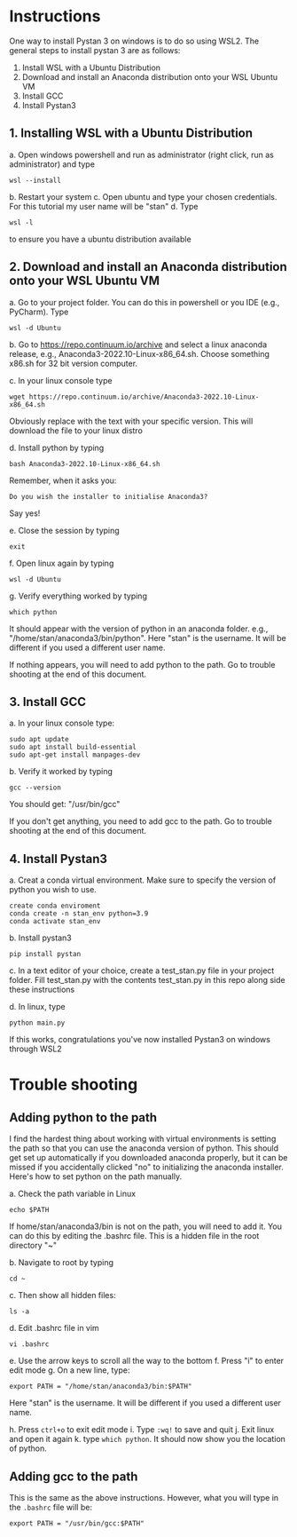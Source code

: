 # Instructions

One way to install Pystan 3 on windows is to do so using WSL2. The general steps to install pystan 3 are as follows:

1. Install WSL with a Ubuntu Distribution
2. Download and install an Anaconda distribution onto your WSL Ubuntu VM
3. Install GCC
4. Install Pystan3

## 1. Installing WSL with a Ubuntu Distribution

a. Open windows powershell and run as administrator (right click, run as administrator) and type

```
wsl --install
```
b. Restart your system
c. Open ubuntu and type your chosen credentials. For this tutorial my user name will be "stan"
d. Type
```
wsl -l
```
to ensure you have a ubuntu distribution available

## 2. Download and install an Anaconda distribution onto your WSL Ubuntu VM

a. Go to your project folder. You can do this in powershell or you IDE (e.g., PyCharm). Type

```
wsl -d Ubuntu
```
b. Go to https://repo.continuum.io/archive and select a linux anaconda release, e.g., Anaconda3-2022.10-Linux-x86_64.sh. Choose something x86.sh for 32 bit version computer.

c. In your linux console type

```
wget https://repo.continuum.io/archive/Anaconda3-2022.10-Linux-x86_64.sh
```
Obviously replace with the text with your specific version. This will download the file to your linux distro

d. Install python by typing
```
bash Anaconda3-2022.10-Linux-x86_64.sh
```

Remember, when it asks you:
```
Do you wish the installer to initialise Anaconda3?
```
Say yes!


e. Close the session by typing

```
exit
```

f. Open linux again by typing
```
wsl -d Ubuntu
```

g. Verify everything worked by typing
```
which python
```
It should appear with the version of python in an anaconda folder. e.g., "/home/stan/anaconda3/bin/python". Here
"stan" is the username. It will be different if you used a different user name.

If nothing appears, you will need to add python to the path. Go to trouble shooting at the end of this document.


## 3. Install GCC

a. In your linux console type:

```
sudo apt update
sudo apt install build-essential
sudo apt-get install manpages-dev
```

b. Verify it worked by typing
```
gcc --version
```
You should get: "/usr/bin/gcc"

If you don't get anything, you need to add gcc to the path. Go to trouble shooting at the end of this document.


## 4. Install Pystan3

a. Creat a conda virtual environment. Make sure to specify the version of python you wish to use.

```
create conda enviroment
conda create -n stan_env python=3.9
conda activate stan_env
```
b. Install pystan3

```
pip install pystan
```

c. In a text editor of your choice, create a test_stan.py file in your project folder. Fill test_stan.py with the contents test_stan.py in this repo along side these instructions

d. In linux, type
```
python main.py
```
If this works, congratulations you've now installed Pystan3 on windows through WSL2


# Trouble shooting

## Adding python to the path

I find the hardest thing about working with virtual environments is setting the path so that you can use the anaconda version of python. This should get set up automatically if you downloaded anaconda properly, but it can be missed if you accidentally clicked "no" to initializing the anaconda installer. Here's how to set python on the path manually.

a. Check the path variable in Linux

```
echo $PATH
```
If home/stan/anaconda3/bin is not on the path, you will need to add it. You can do this by editing the .bashrc file. This is a hidden file in the root directory "~"

b. Navigate to root by typing 
```
cd ~
```

c. Then show all hidden files:
```
ls -a
```

d. Edit .bashrc file in vim
```
vi .bashrc
```

e. Use the arrow keys to scroll all the way to the bottom
f. Press "i" to enter edit mode
g. On a new line, type:

```
export PATH = "/home/stan/anaconda3/bin:$PATH"
```
Here "stan" is the username. It will be different if you used a different user name. 

h. Press `ctrl+o` to exit edit mode
i. Type `:wq!` to save and quit
j. Exit linux and open it again
k. type `which python`. It should now show you the location of python. 

## Adding gcc to the path

This is the same as the above instructions. However, what you will type in the `.bashrc` file will be:

```
export PATH = "/usr/bin/gcc:$PATH"
```

